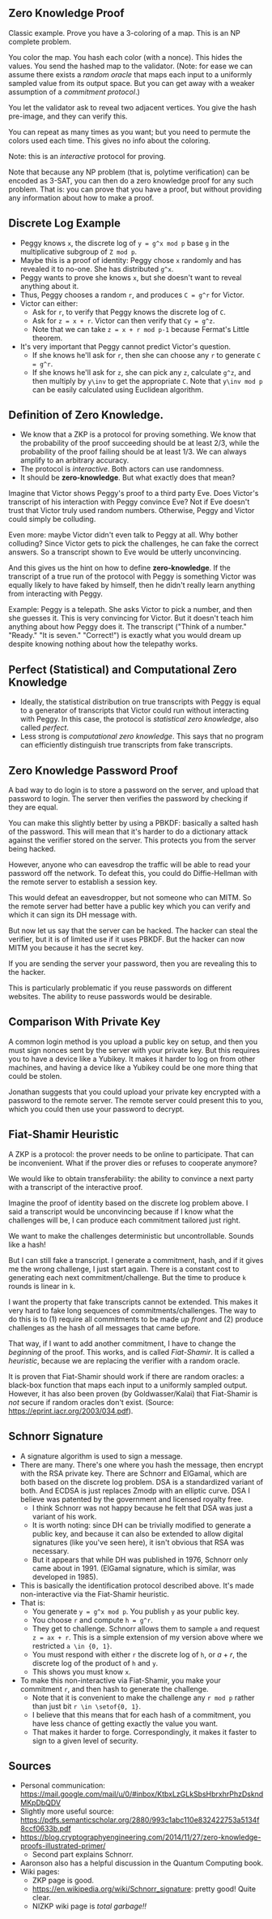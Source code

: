 ## Zero Knowledge Proof

Classic example. Prove you have a 3-coloring of a map. This is an NP
complete problem.

You color the map. You hash each color (with a nonce). This hides the
values. You send the hashed map to the validator. (Note: for ease we can
assume there exists a _random oracle_ that maps each input to a
uniformly sampled value from its output space. But you can get away with
a weaker assumption of a _commitment protocol_.)

You let the validator ask to reveal two adjacent vertices. You
give the hash pre-image, and they can verify this.

You can repeat as many times as you want; but you need to permute the
colors used each time. This gives no info about the coloring.

Note: this is an _interactive_ protocol for proving.

Note that because any NP problem (that is, polytime verification) can be
encoded as 3-SAT, you can then do a zero knowledge proof for any such
problem. That is: you can prove that you have a proof, but without
providing any information about how to make a proof.

## Discrete Log Example

- Peggy knows `x`, the discrete log of `y = g^x mod p` base `g` in the
  multiplicative subgroup of `Z mod p`.
- Maybe this is a proof of identity: Peggy chose `x` randomly and has
  revealed it to no-one. She has distributed `g^x`.
- Peggy wants to prove she knows `x`, but she doesn't want to reveal
  anything about it.
- Thus, Peggy chooses a random `r`, and produces `C = g^r` for Victor.
- Victor can either:
  - Ask for `r`, to verify that Peggy knows the discrete log of `C`.
  - Ask for `z = x + r`. Victor can then verify that `Cy = g^z`.
  - Note that we can take `z = x + r mod p-1` because Fermat's Little
    theorem.
- It's very important that Peggy cannot predict Victor's question.
  - If she knows he'll ask for `r`, then she can choose any `r` to
    generate `C = g^r`.
  - If she knows he'll ask for `z`, she can pick any `z`, calculate
    `g^z`, and then multiply by `y\inv` to get the appropriate `C`. Note
    that `y\inv mod p` can be easily calculated using Euclidean
    algorithm.

## Definition of Zero Knowledge.

- We know that a ZKP is a protocol for proving something. We know that
  the probability of the proof succeeding should be at least 2/3, while
  the probability of the proof failing should be at least 1/3. We can
  always amplify to an arbitrary accuracy.
- The protocol is _interactive_. Both actors can use randomness.
- It should be **zero-knowledge**. But what exactly does that mean?

Imagine that Victor shows Peggy's proof to a third party Eve. Does
Victor's transcript of his interaction with Peggy convince Eve? Not if
Eve doesn't trust that Victor truly used random numbers. Otherwise,
Peggy and Victor could simply be colluding.

Even more: maybe Victor didn't even talk to Peggy at all. Why bother
colluding? Since Victor gets to pick the challenges, he can fake the
correct answers. So a transcript shown to Eve would be utterly
unconvincing.

And this gives us the hint on how to define **zero-knowledge**. If the
transcript of a true run of the protocol with Peggy is something Victor
was equally likely to have faked by himself, then he didn't really learn
anything from interacting with Peggy.

Example: Peggy is a telepath. She asks Victor to pick a number, and then
she guesses it. This is very convincing for Victor. But it doesn't teach
him anything about how Peggy does it. The transcript ("Think of a
number." "Ready." "It is seven." "Correct!") is exactly what you would
dream up despite knowing nothing about how the telepathy works.

## Perfect (Statistical) and Computational Zero Knowledge

- Ideally, the statistical distribution on true transcripts with Peggy
  is equal to a generator of transcripts that Victor could run without
  interacting with Peggy. In this case, the protocol is _statistical
  zero knowledge_, also called _perfect_.
- Less strong is _computational zero knowledge_. This says that no
  program can efficiently distinguish true transcripts from fake
  transcripts.

## Zero Knowledge Password Proof

A bad way to do login is to store a password on the server, and upload
that password to login. The server then verifies the password by
checking if they are equal.

You can make this slightly better by using a PBKDF: basically a salted
hash of the password. This will mean that it's harder to do a dictionary
attack against the verifier stored on the server. This protects you from
the server being hacked.

However, anyone who can eavesdrop the traffic will be able to read your
password off the network. To defeat this, you could do Diffie-Hellman
with the remote server to establish a session key.

This would defeat an eavesdropper, but not someone who can MITM. So the
remote server had better have a public key which you can verify and
which it can sign its DH message with.

But now let us say that the server can be hacked. The hacker can steal
the verifier, but it is of limited use if it uses PBKDF. But the hacker
can now MITM you because it has the secret key.

If you are sending the server your password, then you are revealing this
to the hacker.

This is particularly problematic if you reuse passwords on different
websites. The ability to reuse passwords would be desirable.

## Comparison With Private Key

A common login method is you upload a public key on setup, and then you
must sign nonces sent by the server with your private key. But this
requires you to have a device like a Yubikey. It makes it harder to log
on from other machines, and having a device like a Yubikey could be one
more thing that could be stolen.

Jonathan suggests that you could upload your private key encrypted with
a password to the remote server. The remote server could present this to
you, which you could then use your password to decrypt.

## Fiat-Shamir Heuristic

A ZKP is a protocol: the prover needs to be online to participate. That
can be inconvenient. What if the prover dies or refuses to cooperate
anymore?

We would like to obtain transferability: the ability to convince a next
party with a transcript of the interactive proof.

Imagine the proof of identity based on the discrete log problem above. I
said a transcript would be unconvincing because if I know what the
challenges will be, I can produce each commitment tailored just right.

We want to make the challenges deterministic but uncontrollable. Sounds
like a hash!

But I can still fake a transcript. I generate a commitment, hash, and if
it gives me the wrong challenge, I just start again. There is a constant
cost to generating each next commitment/challenge. But the time to
produce `k` rounds is linear in `k`.

I want the property that fake transcripts cannot be extended. This makes
it very hard to fake long sequences of commitments/challenges. The way
to do this is to (1) require all commitments to be made _up front_ and
(2) produce challenges as the hash of all messages that came before.

That way, if I want to add another commitment, I have to change the
_beginning_ of the proof. This works, and is called _Fiat-Shamir_. It is
called a _heuristic_, because we are replacing the verifier with a
random oracle.

It is proven that Fiat-Shamir should work if there are random oracles: a
black-box function that maps each input to a uniformly sampled output.
However, it has also been proven (by Goldwasser/Kalai) that Fiat-Shamir
is _not_ secure if random oracles don't exist. (Source:
https://eprint.iacr.org/2003/034.pdf).

## Schnorr Signature

- A signature algorithm is used to sign a message.
- There are many. There's one where you hash the message, then encrypt
  with the RSA private key. There are Schnorr and ElGamal, which are
  both based on the discrete log problem. DSA is a standardized variant
  of both. And ECDSA is just replaces Zmodp with an elliptic curve. DSA
  I believe was patented by the government and licensed royalty free.
  - I think Schnorr was not happy because he felt that DSA was just a
    variant of his work.
  - It is worth noting: since DH can be trivially modified to generate a
    public key, and because it can also be extended to allow digital
    signatures (like you've seen here), it isn't obvious that RSA was
    necessary.
  - But it appears that while DH was published in 1976, Schnorr only
    came about in 1991. (ElGamal signature, which is similar, was
    developed in 1985).
- This is basically the identification protocol described above. It's
  made non-interactive via the Fiat-Shamir heuristic.
- That is:
  - You generate `y = g^x mod p`. You publish `y` as your public key.
  - You choose `r` and compute `h = g^r`.
  - They get to challenge. Schnorr allows them to sample `a` and request
    `z = ax + r`. This is a simple extension of my version above where
    we restricted `a \in {0, 1}`.
  - You must respond with either `r` the discrete log of `h`, or $a +
    r$, the discrete log of the product of `h` and `y`.
  - This shows you must know `x`.
- To make this non-interactive via Fiat-Shamir, you make your commitment
  `r`, and then hash to generate the challenge.
  - Note that it is convenient to make the challenge any `r mod p`
    rather than just bit `r \in \setof{0, 1}`.
  - I believe that this means that for each hash of a commitment, you
    have less chance of getting exactly the value you want.
  - That makes it harder to forge. Correspondingly, it makes it faster
    to sign to a given level of security.

## Sources

- Personal communication: https://mail.google.com/mail/u/0/#inbox/KtbxLzGLkSbsHbrxhrPhzDskndMKpDbQDV
- Slightly more useful source: https://pdfs.semanticscholar.org/2880/993c1abc110e832422753a5134f8ccf0633b.pdf
- https://blog.cryptographyengineering.com/2014/11/27/zero-knowledge-proofs-illustrated-primer/
  - Second part explains Schnorr.
- Aaronson also has a helpful discussion in the Quantum Computing book.
- Wiki pages:
  - ZKP page is good.
  - https://en.wikipedia.org/wiki/Schnorr_signature: pretty good! Quite
    clear.
  - NIZKP wiki page is _total garbage!!_
